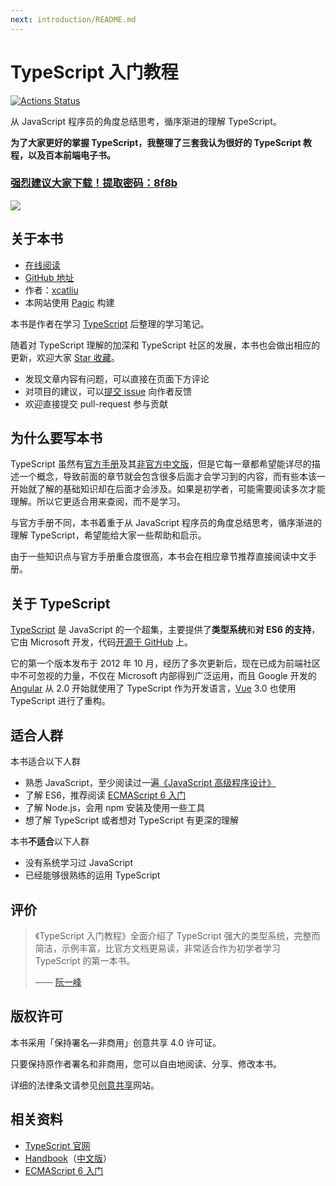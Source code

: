```yaml
---
next: introduction/README.md
---
```


# TypeScript 入门教程

[![Actions Status](https://github.com/xcatliu/typescript-tutorial/workflows/gh-pages/badge.svg)](https://github.com/xcatliu/typescript-tutorial/actions)

从 JavaScript 程序员的角度总结思考，循序渐进的理解 TypeScript。

**为了大家更好的掌握 TypeScript，我整理了三套我认为很好的 TypeScript 教程，以及百本前端电子书。**

### [强烈建议大家下载！提取密码：8f8b](https://www.geekxh.com/ts.html?4d9v)

<a href="https://www.geekxh.com/ts.html?4d9v"><img src="https://www.geekxh.com/ts/08.png?tstr"></a>

## 关于本书

- [在线阅读](https://ts.xcatliu.com/)
- [GitHub 地址][GitHub]
- 作者：[xcatliu](https://github.com/xcatliu/)
- 本网站使用 [Pagic](https://github.com/xcatliu/pagic) 构建

本书是作者在学习 [TypeScript] 后整理的学习笔记。

随着对 TypeScript 理解的加深和 TypeScript 社区的发展，本书也会做出相应的更新，欢迎大家 [Star 收藏][GitHub]。

- 发现文章内容有问题，可以直接在页面下方评论
- 对项目的建议，可以[提交 issue](https://github.com/xcatliu/typescript-tutorial/issues/new) 向作者反馈
- 欢迎直接提交 pull-request 参与贡献

## 为什么要写本书

TypeScript 虽然有[官方手册][Handbook]及其[非官方中文版][中文手册]，但是它每一章都希望能详尽的描述一个概念，导致前面的章节就会包含很多后面才会学习到的内容，而有些本该一开始就了解的基础知识却在后面才会涉及。如果是初学者，可能需要阅读多次才能理解。所以它更适合用来查阅，而不是学习。

与官方手册不同，本书着重于从 JavaScript 程序员的角度总结思考，循序渐进的理解 TypeScript，希望能给大家一些帮助和启示。

由于一些知识点与官方手册重合度很高，本书会在相应章节推荐直接阅读中文手册。

## 关于 TypeScript

[TypeScript] 是 JavaScript 的一个超集，主要提供了**类型系统**和**对 ES6 的支持**，它由 Microsoft 开发，代码[开源于 GitHub](https://github.com/Microsoft/TypeScript) 上。

它的第一个版本发布于 2012 年 10 月，经历了多次更新后，现在已成为前端社区中不可忽视的力量，不仅在 Microsoft 内部得到广泛运用，而且 Google 开发的 [Angular](https://angular.io/) 从 2.0 开始就使用了 TypeScript 作为开发语言，[Vue](https://vuejs.org/) 3.0 也使用 TypeScript 进行了重构。

## 适合人群

本书适合以下人群

- 熟悉 JavaScript，至少阅读过一遍[《JavaScript 高级程序设计》](https://book.douban.com/subject/10546125/)
- 了解 ES6，推荐阅读 [ECMAScript 6 入门]
- 了解 Node.js，会用 npm 安装及使用一些工具
- 想了解 TypeScript 或者想对 TypeScript 有更深的理解

本书**不适合**以下人群

- 没有系统学习过 JavaScript
- 已经能够很熟练的运用 TypeScript

## 评价

> 《TypeScript 入门教程》全面介绍了 TypeScript 强大的类型系统，完整而简洁，示例丰富，比官方文档更易读，非常适合作为初学者学习 TypeScript 的第一本书。
>
> —— [阮一峰](https://github.com/ruanyf)

## 版权许可

本书采用「保持署名—非商用」创意共享 4.0 许可证。

只要保持原作者署名和非商用，您可以自由地阅读、分享、修改本书。

详细的法律条文请参见[创意共享](http://creativecommons.org/licenses/by-nc/4.0/)网站。

## 相关资料

- [TypeScript 官网][TypeScript]
- [Handbook]（[中文版][中文手册]）
- [ECMAScript 6 入门]

[GitHub]: https://github.com/xcatliu/typescript-tutorial
[TypeScript]: http://www.typescriptlang.org/
[Handbook]: http://www.typescriptlang.org/docs/handbook/basic-types.html
[中文手册]: https://zhongsp.gitbook.io/typescript-handbook/
[ECMAScript 6 入门]: http://es6.ruanyifeng.com/
